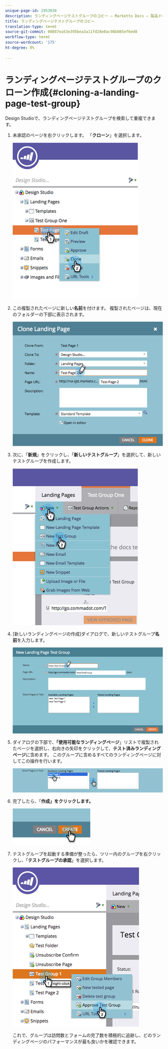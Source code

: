 ```yaml
---
unique-page-id: 2953038
description: ランディングページテストグループのコピー — Marketto Docs — 製品ドキュメント
title: ランディングページテストグループのコピー
translation-type: tm+mt
source-git-commit: 00887ea53e395bea3a11fd28e0ac98b085ef6ed8
workflow-type: tm+mt
source-wordcount: '175'
ht-degree: 0%

---
```



# ランディングページテストグループのクローン作成{#cloning-a-landing-page-test-group}

Design Studioで、ランディングページテストグループを検索して重複できます。

1. 未承認のページを右クリックします。 「**クローン**」を選択します。

   ![](assets/image2015-4-27-15-3a11-3a24.png)

1. この複製されたページに新しい&#x200B;**名前**&#x200B;を付けます。 複製されたページは、現在のフォルダーの下部に表示されます。

   ![](assets/image2015-4-27-16-3a10-3a10.png)

1. 次に、「**新規**」をクリックし、「**新しいテストグループ**」を選択して、新しいテストグループを作成します。

   ![](assets/image2015-4-27-15-3a49-3a54.png)

1. [新しいランディングページの作成]ダイアログで、新しいテストグループ&#x200B;**名前**&#x200B;を入力します。

   ![](assets/image2015-4-27-15-3a58-3a13.png)

1. ダイアログの下部で、**「使用可能なランディングページ**」リストで複製されたページを選択し、右向きの矢印をクリックして、**テスト済みランディングページ**&#x200B;に含めます。 このグループに含めるすべてのランディングページに対してこの操作を行います。

   ![](assets/image2015-4-27-16-3a3-3a22.png)

1. 完了したら、「**作成」をクリックします。**

   ![](assets/image2015-4-27-16-3a7-3a50.png)

1. テストグループを起動する準備が整ったら、ツリー内のグループを右クリックし、「**テストグループの承認**」を選択します。

   ![](assets/image2015-4-27-16-3a19-3a10.png)

   これで、グループは訪問数とフォームの完了数を積極的に追跡し、どのランディングページのパフォーマンスが最も良いかを確認できます。

